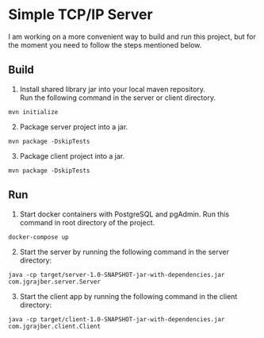 # Simple TCP/IP Server

I am working on a more convenient way to build and run this project, but for the moment you need to follow the steps mentioned below.

## Build

1. Install shared library jar into your local maven repository. <br> Run the following command in the server or client directory. 

<code>mvn initialize</code>

2. Package server project into a jar.
   
<code>mvn package -DskipTests</code> 

3. Package client project into a jar.

<code>mvn package -DskipTests</code>

## Run

1. Start docker containers with PostgreSQL and pgAdmin. Run this command in root directory of the project.

<code>docker-compose up</code> 

2. Start the server by running the following command in the server directory:

<code>java -cp target/server-1.0-SNAPSHOT-jar-with-dependencies.jar com.jgrajber.server.Server
</code>

3. Start the client app by running the following command in the client directory:

<code>java -cp target/client-1.0-SNAPSHOT-jar-with-dependencies.jar com.jgrajber.client.Client
</code>
